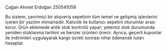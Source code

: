 Çağan Ahmet Erdoğan
250541059

Bu sistem, çevrimiçi bir alışveriş sepetinin tüm temel ve gelişmiş işlevlerini içeren bir yazılım mimarisidir. Kalıcılık ile kullanıcı sepetini oturumlar arası korur. Ürün eklemede anlık stok kontrolü yapar; yetersiz stok durumunda yeniden stoklanma tarihini ve benzer ürünleri önerir. Ayrıca, geçerli kuponlar ile indirimleri uygulayarak kargo ücreti sonrası nihai ödenecek tutarı hesaplar.
